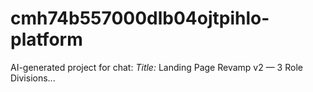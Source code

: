 # cmh74b557000dlb04ojtpihlo-platform
AI-generated project for chat: *Title:* Landing Page Revamp v2 — 3 Role Divisions...
